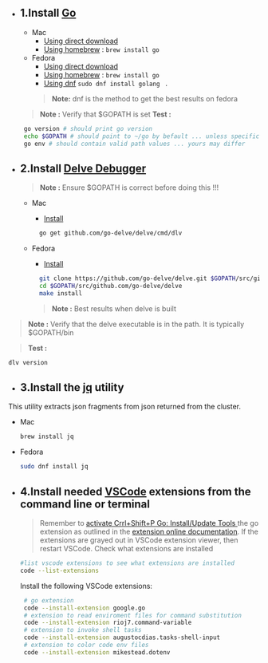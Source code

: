 - ## 1.Install [Go](https://golang.org/doc/)
  - Mac
    - [Using direct download](https://golang.org/doc/install)
    - [Using homebrew](https://docs.brew.sh) : ``` brew install go ```
  - Fedora
    - [Using direct download](https://golang.org/doc/install)
    - [Using homebrew](https://docs.brew.sh/Homebrew-on-Linux) : ``` brew install go ```
    - [Using dnf](https://developer.fedoraproject.org/tech/languages/go/go-installation.h) ``` sudo dnf install golang  ``` . 
    > **Note:** dnf is the method to get the best results on fedora
  > **Note :** Verify that $GOPATH is set
  > **Test :** 
  ```sh
   go version # should print go version
   echo $GOPATH # should point to ~/go by befault ... unless specifically set otherwise
   go env # should contain valid path values ... yours may differ 
   ```

- ## 2.Install [Delve Debugger](https://github.com/go-delve/delve)
  > **Note :** Ensure $GOPATH is correct before doing this !!!
  - Mac
    - [Install](https://github.com/go-delve/delve/blob/master/Documentation/installation/osx/install.md)
    ```sh
      go get github.com/go-delve/delve/cmd/dlv
    ```
    
  - Fedora
    - [Install](https://github.com/go-delve/delve/blob/master/Documentation/installation/linux/install.md)
    ```sh
      git clone https://github.com/go-delve/delve.git $GOPATH/src/github.com/go-delve/delve
      cd $GOPATH/src/github.com/go-delve/delve
      make install
    ```
    > **Note :** Best results when delve is built


>**Note :** Verify that the delve executable is in the path. It is typically $GOPATH/bin

>**Test :** 
```sh
dlv version
```

- ## 3.Install the [jq](https://stedolan.github.io/jq/download/) utility 
This utility extracts json fragments from json returned from the cluster.
  - Mac
    ```sh
    brew install jq
    ```
  - Fedora
    ```sh
    sudo dnf install jq
    ```

- ## 4.Install needed [VSCode](https://code.visualstudio.com/docs/editor/command-line) extensions from the command line or terminal
  > Remember to [activate Crrl+Shift+P Go: Install/Update Tools ](https://github.com/golang/vscode-go/blob/master/docs/commands.md#go-installupdate-tools) the go extension as outlined in the [extension online documentation](https://marketplace.visualstudio.com/items?itemName=golang.Go). If the extensions are grayed out in VSCode extension viewer, then restart VSCode.
  Check what extensions are installed
  ```sh
  #list vscode extensions to see what extensions are installed
  code --list-extensions
  ```
  Install the following VSCode extensions:
  ```sh
   # go extension
   code --install-extension google.go 
   # extension to read enviroment files for command substitution
   code --install-extension rioj7.command-variable
   # extension to invoke shell tasks
   code --install-extension augustocdias.tasks-shell-input
   # extension to color code env files
   code --install-extension mikestead.dotenv

  ```